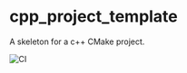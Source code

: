 # cpp_project_template
A skeleton for a c++ CMake project.

![CI](https://github.com/KaiSzuttor/cpp_project_template/workflows/CI/badge.svg)
